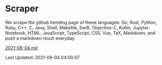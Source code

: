 # Scraper

We scrape the github trending page of these languages: Go, Rust, Python, Ruby, C++, C, Java, Shell, Makefile, Swift, Objective-C, Kotlin, Jupyter-Notebook, HTML, JavaScript, TypeScript, CSS, Vue, TeX, Markdown, and push a markdown result everyday.

[2021-08-04.md](https://github.com/yangwenmai/github-trending-backup/blob/master/2021-08-04.md)

Last Updated: 2021-08-04 04:00:07